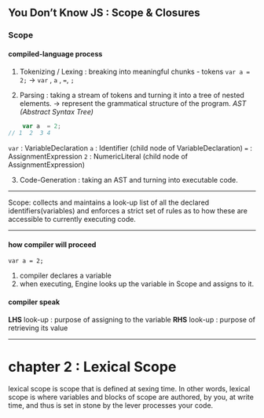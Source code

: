 ## You Don’t Know JS : Scope & Closures


### Scope

#### compiled-language process
1. Tokenizing / Lexing : breaking into meaningful chunks - tokens
`var a = 2;` -> `var` , `a` , `=`, `;`

2. Parsing : taking a stream of tokens and turning it into a tree of nested elements. -> represent the grammatical structure of the program. *AST (Abstract Syntax Tree)*

```js
	var a  = 2;
// 1  2  3 4 
```

`var` : VariableDeclaration
`a` : Identifier (child node of VariableDeclaration)
`=` : AssignmentExpression
`2` :  NumericLiteral (child node of AssignmentExpression)

3. Code-Generation : taking an AST and turning into executable code.

---


Scope: collects and maintains a look-up list of all the declared identifiers(variables) and enforces a strict set of rules as to how these are accessible to currently executing code.

---

#### how compiler will proceed
`var a = 2;`
1. compiler declares a variable 
2. when executing, Engine looks up the variable in Scope and assigns to it.

#### compiler speak

**LHS** look-up : purpose of assigning to the variable
**RHS** look-up : purpose of retrieving its value

---


# chapter 2 : Lexical Scope
lexical scope is scope that is defined at sexing time. In other words, lexical scope is where variables and blocks of scope are authored, by you, at write time, and thus is set in stone by the lever processes your code.




